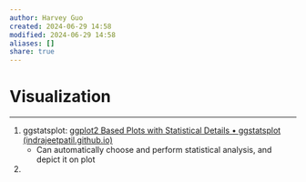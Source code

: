 ```yaml
---
author: Harvey Guo
created: 2024-06-29 14:58
modified: 2024-06-29 14:58
aliases: []
share: true
---
```

# Visualization
---
1. ggstatsplot: [ggplot2 Based Plots with Statistical Details • ggstatsplot (indrajeetpatil.github.io)](https://indrajeetpatil.github.io/ggstatsplot/index.html)
	- Can automatically choose and perform statistical analysis, and depict it on plot
2. 
